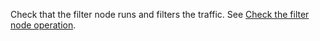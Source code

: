 Check that the filter node runs and filters the traffic. See [Check the filter node operation](installation-check-operation-en.md).
